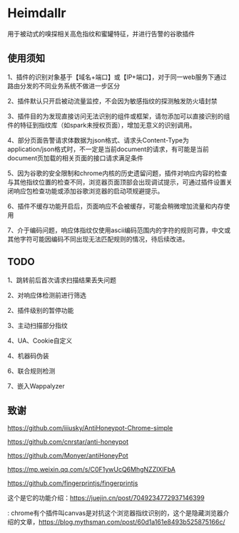 # Heimdallr

用于被动式的嗅探相关高危指纹和蜜罐特征，并进行告警的谷歌插件

## 使用须知

1、插件的识别对象基于【域名+端口】或【IP+端口】，对于同一web服务下通过路由分发的不同业务系统不做进一步区分

2、插件默认只开启被动流量监控，不会因为敏感指纹的探测触发防火墙封禁

3、插件目的为发现直接访问无法识别的组件或框架，请勿添加可以直接识别的组件的特征到指纹库（如spark未授权页面），增加无意义的识别调用。

4、部分页面告警请求体数据为json格式、请求头Content-Type为application/json格式时，不一定是当前document的请求，有可能是当前document页加载的相关页面的接口请求满足条件

5、因为谷歌的安全限制和chrome内核的历史遗留问题，插件对响应内容的检查与其他指纹位置的检查不同，浏览器页面顶部会出现调试提示，可通过插件设置关闭响应包检查功能或添加谷歌浏览器的启动项规避提示。

6、插件不缓存功能开启后，页面响应不会被缓存，可能会稍微增加流量和内存使用

7、介于编码问题，响应体指纹仅使用ascii编码范围内的字符的规则可靠，中文或其他字符可能因编码不同出现无法匹配规则的情况，待后续改进。

## TODO

1、跳转前后首次请求扫描结果丢失问题

2、对响应体检测前进行筛选

2、插件级别的暂停功能

3、主动扫描部分指纹

4、UA、Cookie自定义

4、机器码伪装

6、联合规则检测

7、嵌入Wappalyzer

## 致谢

https://github.com/iiiusky/AntiHoneypot-Chrome-simple

https://github.com/cnrstar/anti-honeypot

https://github.com/Monyer/antiHoneyPot

https://mp.weixin.qq.com/s/C0F1ywUcQ6MhgNZZIXlFbA

https://github.com/fingerprintjs/fingerprintjs

这个是它的功能介绍：https://juejin.cn/post/7049234772937146399

:
chrome有个插件叫canvas是对抗这个浏览器指纹识别的，这个是隐藏浏览器介绍的文章，https://blog.mythsman.com/post/60d1a161e8493b525875166c/
